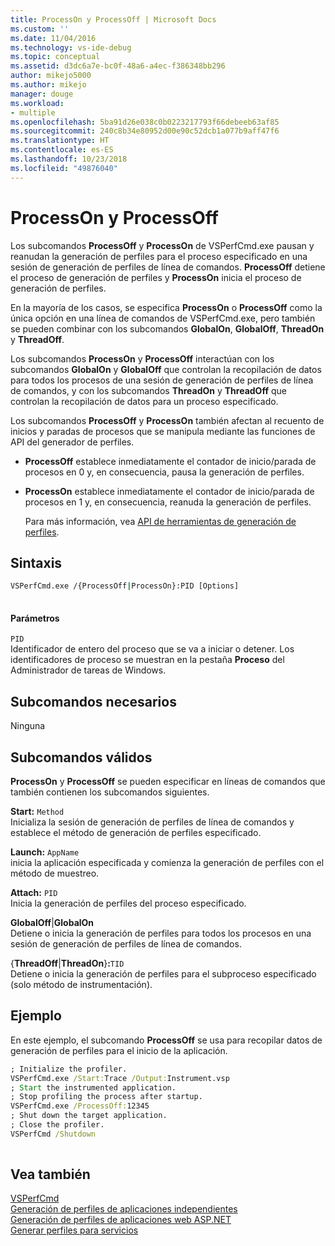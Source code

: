 ```yaml
---
title: ProcessOn y ProcessOff | Microsoft Docs
ms.custom: ''
ms.date: 11/04/2016
ms.technology: vs-ide-debug
ms.topic: conceptual
ms.assetid: d3dc6a7e-bc0f-48a6-a4ec-f386348bb296
author: mikejo5000
ms.author: mikejo
manager: douge
ms.workload:
- multiple
ms.openlocfilehash: 5ba91d26e038c0b0223217793f66debeeb63af85
ms.sourcegitcommit: 240c8b34e80952d00e90c52dcb1a077b9aff47f6
ms.translationtype: HT
ms.contentlocale: es-ES
ms.lasthandoff: 10/23/2018
ms.locfileid: "49876040"
---
```

# <a name="processon-and-processoff"></a>ProcessOn y ProcessOff
Los subcomandos **ProcessOff** y **ProcessOn** de VSPerfCmd.exe pausan y reanudan la generación de perfiles para el proceso especificado en una sesión de generación de perfiles de línea de comandos. **ProcessOff** detiene el proceso de generación de perfiles y **ProcessOn** inicia el proceso de generación de perfiles.  
  
 En la mayoría de los casos, se especifica **ProcessOn** o **ProcessOff** como la única opción en una línea de comandos de VSPerfCmd.exe, pero también se pueden combinar con los subcomandos **GlobalOn**, **GlobalOff**, **ThreadOn** y **ThreadOff**.  
  
 Los subcomandos **ProcessOn** y **ProcessOff** interactúan con los subcomandos **GlobalOn** y **GlobalOff** que controlan la recopilación de datos para todos los procesos de una sesión de generación de perfiles de línea de comandos, y con los subcomandos **ThreadOn** y **ThreadOff** que controlan la recopilación de datos para un proceso especificado.  
  
 Los subcomandos **ProcessOff** y **ProcessOn** también afectan al recuento de inicios y paradas de procesos que se manipula mediante las funciones de API del generador de perfiles.  
  
- **ProcessOff** establece inmediatamente el contador de inicio/parada de procesos en 0 y, en consecuencia, pausa la generación de perfiles.  
  
- **ProcessOn** establece inmediatamente el contador de inicio/parada de procesos en 1 y, en consecuencia, reanuda la generación de perfiles.  
  
  Para más información, vea [API de herramientas de generación de perfiles](../profiling/profiling-tools-apis.md).  
  
## <a name="syntax"></a>Sintaxis  
  
```cmd  
VSPerfCmd.exe /{ProcessOff|ProcessOn}:PID [Options]  
  
```  
  
#### <a name="parameters"></a>Parámetros  
 `PID`  
 Identificador de entero del proceso que se va a iniciar o detener. Los identificadores de proceso se muestran en la pestaña **Proceso** del Administrador de tareas de Windows.  
  
## <a name="required-subcommands"></a>Subcomandos necesarios  
 Ninguna  
  
## <a name="valid-subcommands"></a>Subcomandos válidos  
 **ProcessOn** y **ProcessOff** se pueden especificar en líneas de comandos que también contienen los subcomandos siguientes.  
  
 **Start:** `Method`  
 Inicializa la sesión de generación de perfiles de línea de comandos y establece el método de generación de perfiles especificado.  
  
 **Launch:** `AppName`  
 inicia la aplicación especificada y comienza la generación de perfiles con el método de muestreo.  
  
 **Attach:** `PID`  
 Inicia la generación de perfiles del proceso especificado.  
  
 **GlobalOff**&#124;**GlobalOn**  
 Detiene o inicia la generación de perfiles para todos los procesos en una sesión de generación de perfiles de línea de comandos.  
  
 {**ThreadOff**&#124;**ThreadOn**}**:**`TID`  
 Detiene o inicia la generación de perfiles para el subproceso especificado (solo método de instrumentación).  
  
## <a name="example"></a>Ejemplo  
 En este ejemplo, el subcomando **ProcessOff** se usa para recopilar datos de generación de perfiles para el inicio de la aplicación.  
  
```cmd  
; Initialize the profiler.  
VSPerfCmd.exe /Start:Trace /Output:Instrument.vsp   
; Start the instrumented application.  
; Stop profiling the process after startup.  
VSPerfCmd.exe /ProcessOff:12345  
; Shut down the target application.  
; Close the profiler.  
VSPerfCmd /Shutdown  
  
```  
  
## <a name="see-also"></a>Vea también  
 [VSPerfCmd](../profiling/vsperfcmd.md)   
 [Generación de perfiles de aplicaciones independientes](../profiling/command-line-profiling-of-stand-alone-applications.md)   
 [Generación de perfiles de aplicaciones web ASP.NET](../profiling/command-line-profiling-of-aspnet-web-applications.md)   
 [Generar perfiles para servicios](../profiling/command-line-profiling-of-services.md)